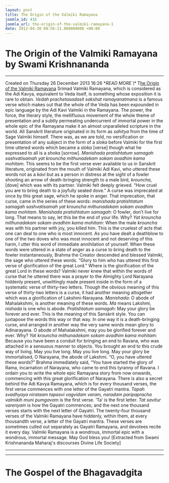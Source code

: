 ```yaml
---
layout: post
title: The Origin of the Valmiki Ramayana
joomla_id: 416
joomla_url: the-origin-of-the-valmiki-ramayana-1
date: 2012-04-30 00:56:21.000000000 +00:00
---
```

# The Origin of the Valmiki Ramayana by Swami Krishnananda
* * *
Created on Thursday 26 December 2013 16:26
**READ MORE \\\** T[he Origin of the Valmiki Ramayana](http://www.swami-krishnananda.org/disc/disc_191.html)
Srimad Valmiki Ramayana, which is considered as the Adi Kavya, equivalent to Veda itself, is something whose exposition it is rare to obtain. _Vedah prachetasadasit sakshat ramayanatmana_ is a famous verse which makes out that the whole of the Veda has been expounded in epic language by the Adi Kavi Valmiki in the Ramayana. The power, the force, the literary style, the mellifluous movement of the whole theme of presentation and a subtly permeating undercurrent of immortal power in the whole epic of the Ramayana make it an almost unparalleled scripture in the world.
All Sanskrit literature originated in its form as _sahitya_ from the time of Sage Valmiki himself. There was, as we are told, no versification or presentation of any subject in the form of a _sloka_ before Valmiki for the first time uttered words which became a _sloka_ [verse] though what he expressed to all is a _shoka_ [sorrow]. _Manishada pratishtatum samagah sashvatisamah yat krouncha mithunadekam sokam avadhim kama mohitam_. This seems to be the first verse ever available to us in Sanskrit literature, originated from the mouth of Valmiki Adi Kavi, who uttered these words not as a _kavi_ but as a person in distress at the sight of a fowler shooting an arrow of death-bringing strength to a male bird, _krouncha_, [dove] which was with its partner. Valmiki felt deeply grieved. “How cruel you are to bring death to a joyfully seated dove.” A curse was imprecated at once by this great sage, which he spoke in anger. That imprecation, that curse, came in the series of these words: _manishada pratishtatum samagah sashvatisamah yat krouncha mithunadekam sokam avadhim kama mohitam_. _Manishada pratishtatum samagah_: O fowler, don’t live for long. That means to say, let this be the end of your life. Why? _Yat krouncha mithunadekam sokam avadhim kama mohitam_: When the male _krouncha_ was with his partner with joy, you killed him. This is the cruelest of acts that one can deal to one who is most innocent. As you have dealt a deathblow to one of the two doves who was most innocent and not deserving of this harm, I utter this word of immediate annihilation of yourself.
When these words were uttered in a state of anger as a curse to bring death to the fowler instantaneously, Brahma the Creator descended and blessed Valmiki, the sage who uttered these words. “Glory to him who has uttered this first verse of glorification of the great Lord.” Where is the glorification of the great Lord in these words? Valmiki never knew that within the words of curse that he uttered there was a prayer to the Almighty Lord Narayana hiddenly present, unwittingly made present inside in the form of a systematic verse of thirty-two letters. Though the obvious meaning of this verse of thirty-two letters is a curse, it had another meaning altogether which was a glorification of Lakshmi-Narayana. _Manishada_: O abode of Mahalakshmi, is another meaning of these words. _Ma_ means Lakshmi, _nishada_ is one who is abode. _Pratishtatum samagah_: May your glory be forever and ever.
This is the meaning of this Sanskrit style. You can juxtapose the words this way or that way. In one way it is a death-bringing curse, and arranged in another way the very same words mean glory to Adinarayana. O abode of Mahalakshmi, may you be glorified forever and ever. Why? _Yat krouncha mithunadekam sokam avadhim kama mohitam_: Because you have been a conduit for bringing an end to Ravana, who was attached in a sensuous manner to objects. You brought an end to this crude way of living. May you live long. May you live long. May your glory be immortalised, O Narayana, the abode of Lakshmi.
“O, you have uttered these words?” Brahma immediately said, “You have started the glory of Rama, incarnation of Narayana, who came to end this tyranny of Ravana. I ordain you to write the whole epic Ramayana story from now onwards, commencing with this great glorification of Narayana.
There is also a secret behind the Adi Kavya Ramayana, which is for every thousand verses, the first verse commences with one letter of the Gayatri mantra. _Tapah svadhyaya nirataam tapasvi vagvidam varam, naradam paripapracha valmikih muni pumgavam_ is the first verse. ‘Ta’ is the first letter. _Tat savitur varenyam_ is how the Gayatri commences; and the next one thousand verses starts with the next letter of Gayatri. The twenty-four thousand verses of the Valmiki Ramayana have hiddenly, within them, at every thousandth verse, a letter of the Gayatri mantra. These verses are sometimes culled out separately as Gayatri Ramayana, and devotees recite it every day.
Valmiki Ramayana is a wondrous, immortal epic with a wondrous, immortal message. May God bless you!
[Extracted from Swami Krishnananda Maharaj's discourses Divine Life Society]
* * *
* * *
# The Gospel of the Bhagavadgita
